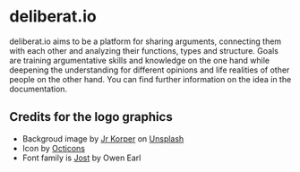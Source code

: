 # deliberat.io

deliberat.io aims to be a platform for sharing arguments, connecting them with each other and analyzing their functions, types and structure. Goals are training argumentative skills and knowledge on the one hand while deepening the understanding for different opinions and life realities of other people on the other hand. You can find further information on the idea in the documentation.

## Credits for the logo graphics

* Backgroud image by [Jr Korper](https://unsplash.com/de/@jrkorpa) on [Unsplash](https://unsplash.com/de/fotos/9XngoIpxcEo)
* Icon by [Octicons](https://github.com/primer/octicons/)
* Font family is [Jost](https://fonts.google.com/specimen/Jost) by Owen Earl
